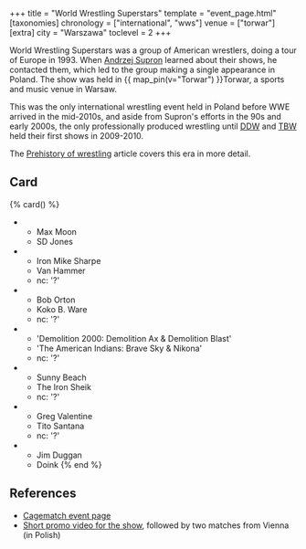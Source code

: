 +++
title = "World Wrestling Superstars"
template = "event_page.html"
[taxonomies]
chronology = ["international", "wws"]
venue = ["torwar"]
[extra]
city = "Warszawa"
toclevel = 2
+++

World Wrestling Superstars was a group of American wrestlers, doing a tour of Europe in 1993.
When [Andrzej Supron](@/w/andrzej-supron.md) learned about their shows, he contacted them, which led to the group making a single appearance in Poland.
The show was held in {{ map_pin(v="Torwar") }}Torwar, a sports and music venue in Warsaw.

This was the only international wrestling event held in Poland before WWE arrived in the mid-2010s,
and aside from Supron's efforts in the 90s and early 2000s, the only professionally produced wrestling
until [DDW](@/o/ddw.md) and [TBW](@/o/tbw.md) held their first shows in 2009-2010.

The [Prehistory of wrestling](@/a/prehistory.md) article covers this era in more detail.

## Card

{% card() %}
- - Max Moon
  - SD Jones
- - Iron Mike Sharpe
  - Van Hammer
  - nc: '?'
- - Bob Orton
  - Koko B. Ware
  - nc: '?'
- - 'Demolition 2000: Demolition Ax & Demolition Blast'
  - 'The American Indians: Brave Sky & Nikona'
  - nc: '?'
- - Sunny Beach
  - The Iron Sheik
  - nc: '?'
- - Greg Valentine
  - Tito Santana
  - nc: '?'
- - Jim Duggan
  - Doink
{% end %}

## References

* [Cagematch event page](https://www.cagematch.net/?id=1&nr=380375)
* [Short promo video for the show](https://www.youtube.com/watch?v=NYgkijaxYFo), followed by two matches from Vienna (in Polish)
